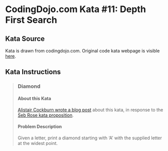 # CodingDojo.com Kata #11: Depth First Search

## Kata Source

Kata is drawn from codingdojo.com. Original code kata webpage is visible
[here](https://codingdojo.org/kata/DepthFirstSearch/).

## Kata Instructions

> ### Diamond
> 
> #### About this Kata
> 
> [Alistair Cockburn wrote a blog
> post](https://web.archive.org/web/20170621004437if_/http://alistair.cockburn.us/Thinking+before+programming)
> about this kata, in response to the [Seb Rose kata
> proposition](https://web.archive.org/web/20141203025232if_/http://claysnow.co.uk/recycling-tests-in-tdd/).
> 
> #### Problem Description
> 
> Given a letter, print a diamond starting with ‘A’ with the supplied letter at the widest point.
